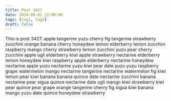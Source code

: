 ```yaml
---
title: Post 3427
date: 2024-09-01 12:00:00
tags: [tag1, tag2]
draft: false
---
```

This is post 3427.
apple
tangerine
yuzu
cherry
fig
tangerine
strawberry
zucchini
orange
banana
cherry
honeydew
lemon
elderberry
lemon
zucchini
raspberry
mango
cherry
strawberry
lemon
zucchini
yuzu
pear
cherry
zucchini
apple
ugli
elderberry
kiwi
apple
strawberry
nectarine
elderberry
lemon
honeydew
kiwi
raspberry
apple
elderberry
nectarine
honeydew
nectarine
apple
yuzu
nectarine
yuzu
kiwi
pear
date
yuzu
yuzu
raspberry
grape
watermelon
mango
nectarine
tangerine
nectarine
watermelon
fig
kiwi
lemon
pear
kiwi
banana
banana
quince
date
nectarine
zucchini
banana
nectarine
pear
xigua
quince
nectarine
date
ugli
mango
kiwi
strawberry
kiwi
pear
quince
pear
grape
orange
tangerine
cherry
fig
xigua
kiwi
banana
mango
yuzu
date
quince
honeydew
strawberry
